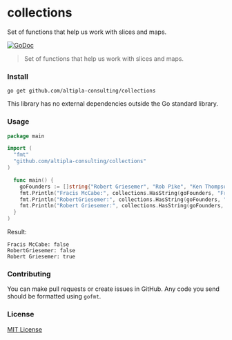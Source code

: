
# collections

Set of functions that help us work with slices and maps.

[![GoDoc](https://godoc.org/github.com/altipla-consulting/collections?status.svg)](https://godoc.org/github.com/altipla-consulting/collections)

> Set of functions that help us work with slices and maps.


### Install

```shell
go get github.com/altipla-consulting/collections
```

This library has no external dependencies outside the Go standard library.


### Usage

```go
package main

import (
  "fmt"
  "github.com/altipla-consulting/collections"
)

  func main() {
    goFounders := []string{"Robert Griesemer", "Rob Pike", "Ken Thompson"}
    fmt.Println("Fracis McCabe:", collections.HasString(goFounders, "Francis McCabe"))
    fmt.Println("RobertGriesemer:", collections.HasString(goFounders, "RobertGriesemer"))
    fmt.Println("Robert Griesemer:", collections.HasString(goFounders, "Robert Griesemer"))
  }
)
```

Result:
```
Fracis McCabe: false 
RobertGriesemer: false 
Robert Griesemer: true 
```


### Contributing

You can make pull requests or create issues in GitHub. Any code you send should be formatted using ```gofmt```.


### License

[MIT License](LICENSE)
